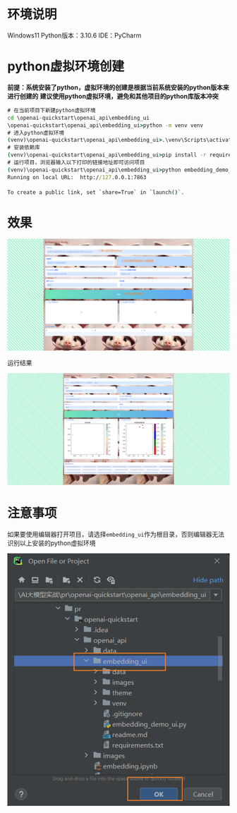 # 环境说明
Windows11
Python版本：3.10.6
IDE：PyCharm
# python虚拟环境创建
**前提：系统安装了python，虚拟环境的创建是根据当前系统安装的python版本来进行创建的**
**建议使用python虚拟环境，避免和其他项目的python库版本冲突**

```cmd
# 在当前项目下新建python虚拟环境
cd \openai-quickstart\openai_api\embedding_ui
\openai-quickstart\openai_api\embedding_ui>python -m venv venv
# 进入python虚拟环境
(venv)\openai-quickstart\openai_api\embedding_ui>.\venv\Scripts\activate
# 安装依赖库
(venv)\openai-quickstart\openai_api\embedding_ui>pip install -r requirements.txt
# 运行项目，浏览器输入以下打印的链接地址即可访问项目
(venv)\openai-quickstart\openai_api\embedding_ui>python embedding_demo_ui.py
Running on local URL:  http://127.0.0.1:7863

To create a public link, set `share=True` in `launch()`.
```

# 效果

![image-20230722143109173](./images/readme/image-20230722143109173.png)

运行结果

![image-20230722143239716](./images/readme/image-20230722143239716.png)

# 注意事项

如果要使用编辑器打开项目，请选择`embedding_ui`作为根目录，否则编辑器无法识别以上安装的python虚拟环境

![image-20230722142320530](./images/readme/image-20230722142320530.png)
